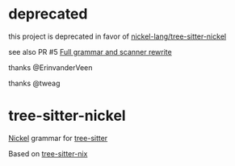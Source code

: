 # deprecated

this project is deprecated in favor of [nickel-lang/tree-sitter-nickel](https://github.com/nickel-lang/tree-sitter-nickel)

see also PR #5 [Full grammar and scanner rewrite](https://github.com/milahu/tree-sitter-nickel/pull/5)

thanks @ErinvanderVeen

thanks @tweag

tree-sitter-nickel
================

<!-- travis badge
[![Build Status](https://travis-ci.org/milahu/tree-sitter-nickel.svg?branch=main)](https://travis-ci.org/milahu/tree-sitter-nickel)
-->
<!-- github badge
[![Build Status](https://github.com/milahu/tree-sitter-nickel/workflows/build/badge.svg)](https://github.com/milahu/tree-sitter-nickel/actions?query=workflow%3Abuild)
-->

[Nickel](https://github.com/tweag/nickel) grammar for [tree-sitter](https://github.com/tree-sitter/tree-sitter)

Based on [tree-sitter-nix](https://github.com/cstrahan/tree-sitter-nix)

